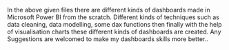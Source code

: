 In the above given files there are different kinds of dashboards made in Microsoft Power BI from the scratch.
Different kinds of techniques such as data cleaning, data modelling, some dax functions then finally with the help of visualisation charts these different kinds of dashboards are created.
Any Suggestions are welcomed to make my dashboards skills more better..
